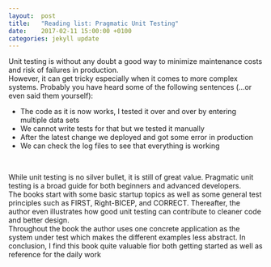 ```yaml
---
layout:  post
title:   "Reading list: Pragmatic Unit Testing"
date:    2017-02-11 15:00:00 +0100
categories: jekyll update
---
```

Unit testing is without any doubt a good way to minimize maintenance costs and risk of failures in production.
<br/>
However, it can get tricky especially when it comes to more complex systems. Probably you have heard some of the following sentences (...or even said them yourself):


* The code as it is now works, I tested it over and over by entering multiple data sets
* We cannot write tests for that but we tested it manually
* After the latest change we deployed and got some error in production
* We can check the log files to see that everything is working
<br/>


While unit testing is no silver bullet, it is still of great value. Pragmatic unit testing is a broad guide for both beginners and advanced developers.
<br/>
The books start with some basic startup topics as well as some general test principles such as FIRST, Right-BICEP, and CORRECT.
Thereafter, the author even illustrates how good unit testing can contribute to cleaner code and better design.
<br/>
Throughout the book the author uses one concrete application as the system under test which makes the different examples less abstract.
In conclusion, I find this book quite valuable fior both getting started as well as reference for the daily work
